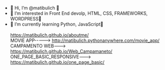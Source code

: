 - 👋 Hi, I’m @matibulich 👋
- 👀 I’m interested in Front End devolp, HTML, CSS, FRAMEWORKS, WORDPRESS👀
- 🌱 I’m currently learning Python, JavaScript🌱 <BR>
  <br>
    https://matibulich.github.io/aboutme/
  <br>
  MOVIE APP-----> http://matibulich.pythonanywhere.com/movie_app/
  <br>
  CAMPAMENTO WEB---> https://matibulich.github.io/Web_Campamaneto/
  <br>
  ONE_PAGE_BASIC_RESPONSIVE---> https://matibulich.github.io/one_page_basic/
<!---
matibulich/matibulich is a ✨ special ✨ repository because its `README.md` (this file) appears on your GitHub profile.
You can click the Preview link to take a look at your changes.
--->

